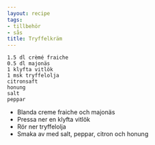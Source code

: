 ```yaml
---
layout: recipe
tags:
- tillbehör
- sås
title: Tryffelkräm
---
```




```
1.5 dl crèmé fraiche
0.5 dl majonäs
1 klyfta vitlök
1 msk tryffelolja
citronsaft
honung
salt
peppar
```

* Blanda creme fraiche och majonäs
* Pressa ner en klyfta vitlök
* Rör ner tryffelolja
* Smaka av med salt, peppar, citron och honung

